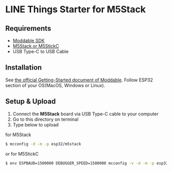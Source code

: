 # LINE Things Starter for M5Stack

## Requirements
* [Moddable SDK](https://github.com/Moddable-OpenSource/moddable)
* [M5Stack or M5StickC](http://m5stack.com/)
* USB Type-C to USB Cable

## Installation
See [the official Getting-Started document of Moddable](https://github.com/Moddable-OpenSource/moddable/blob/public/documentation/Moddable%20SDK%20-%20Getting%20Started.md). Follow ESP32 section of your OS(MacOS, Windows or Linux).

## Setup & Upload
1. Connect the **M5Stack** board via USB Type-C cable to your computer
2. Go to this directory on terminal
3. Type below to upload

for M5Stack
```sh
$ mcconfig -d -m -p esp32/m5stack
```

or for M5StickC
```sh
$ env ESPBAUD=1500000 DEBUGGER_SPEED=1500000 mcconfig -v -d -m -p esp32/m5stick_c -r 270
```
